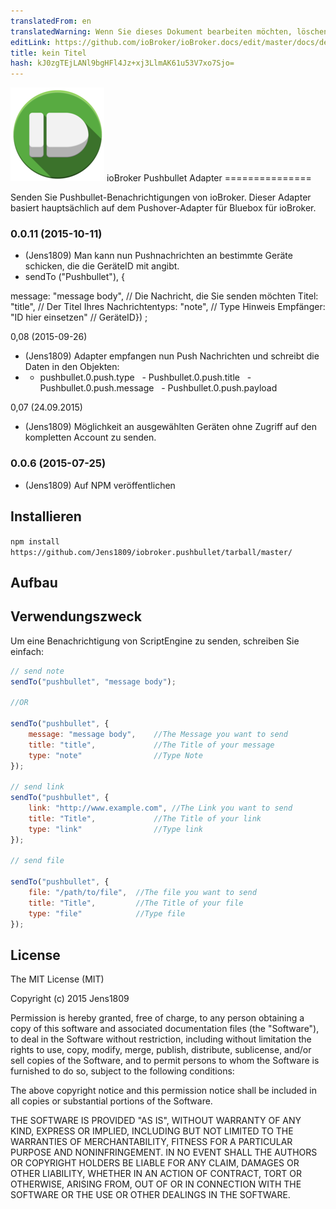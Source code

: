```yaml
---
translatedFrom: en
translatedWarning: Wenn Sie dieses Dokument bearbeiten möchten, löschen Sie bitte das Feld "translationsFrom". Andernfalls wird dieses Dokument automatisch erneut übersetzt
editLink: https://github.com/ioBroker/ioBroker.docs/edit/master/docs/de/adapterref/iobroker.pushbullet/README.md
title: kein Titel
hash: kJ0zgTEjLANl9bgHFl4Jz+xj3LlmAK61u53V7xo7Sjo=
---
```

![Logo](../../../en/adapterref/iobroker.pushbullet/admin/pushbullet.png) ioBroker Pushbullet Adapter ===============

Senden Sie Pushbullet-Benachrichtigungen von ioBroker.
Dieser Adapter basiert hauptsächlich auf dem Pushover-Adapter für Bluebox für ioBroker.

### 0.0.11 (2015-10-11)
* (Jens1809) Man kann nun Pushnachrichten an bestimmte Geräte schicken, die die GeräteID mit angibt.
* sendTo ("Pushbullet"), {

message: "message body", // Die Nachricht, die Sie senden möchten Titel: "title", // Der Titel Ihres Nachrichtentyps: "note", // Type Hinweis Empfänger: "ID hier einsetzen" // GeräteID}) ;

0,08 (2015-09-26)
* (Jens1809) Adapter empfangen nun Push Nachrichten und schreibt die Daten in den Objekten:
* - pushbullet.0.push.type
  - Pushbullet.0.push.title
  - Pushbullet.0.push.message
  - Pushbullet.0.push.payload

0,07 (24.09.2015)
* (Jens1809) Möglichkeit an ausgewählten Geräten ohne Zugriff auf den kompletten Account zu senden.

### 0.0.6 (2015-07-25)
* (Jens1809) Auf NPM veröffentlichen

## Installieren
```npm install https://github.com/Jens1809/iobroker.pushbullet/tarball/master/```

## Aufbau
## Verwendungszweck
Um eine Benachrichtigung von ScriptEngine zu senden, schreiben Sie einfach:

```javascript
// send note
sendTo("pushbullet", "message body");

//OR

sendTo("pushbullet", {
    message: "message body",    //The Message you want to send
    title: "title",             //The Title of your message
    type: "note"                //Type Note
});

// send link
sendTo("pushbullet", {
    link: "http://www.example.com", //The Link you want to send
    title: "Title",             //The Title of your link
    type: "link"                //Type link
});

// send file

sendTo("pushbullet", {
    file: "/path/to/file",  //The file you want to send
    title: "Title",         //The Title of your file
    type: "file"            //Type file
});

```

## License

The MIT License (MIT)

Copyright (c) 2015 Jens1809

Permission is hereby granted, free of charge, to any person obtaining a copy
of this software and associated documentation files (the "Software"), to deal
in the Software without restriction, including without limitation the rights
to use, copy, modify, merge, publish, distribute, sublicense, and/or sell
copies of the Software, and to permit persons to whom the Software is
furnished to do so, subject to the following conditions:

The above copyright notice and this permission notice shall be included in
all copies or substantial portions of the Software.

THE SOFTWARE IS PROVIDED "AS IS", WITHOUT WARRANTY OF ANY KIND, EXPRESS OR
IMPLIED, INCLUDING BUT NOT LIMITED TO THE WARRANTIES OF MERCHANTABILITY,
FITNESS FOR A PARTICULAR PURPOSE AND NONINFRINGEMENT. IN NO EVENT SHALL THE
AUTHORS OR COPYRIGHT HOLDERS BE LIABLE FOR ANY CLAIM, DAMAGES OR OTHER
LIABILITY, WHETHER IN AN ACTION OF CONTRACT, TORT OR OTHERWISE, ARISING FROM,
OUT OF OR IN CONNECTION WITH THE SOFTWARE OR THE USE OR OTHER DEALINGS IN
THE SOFTWARE.